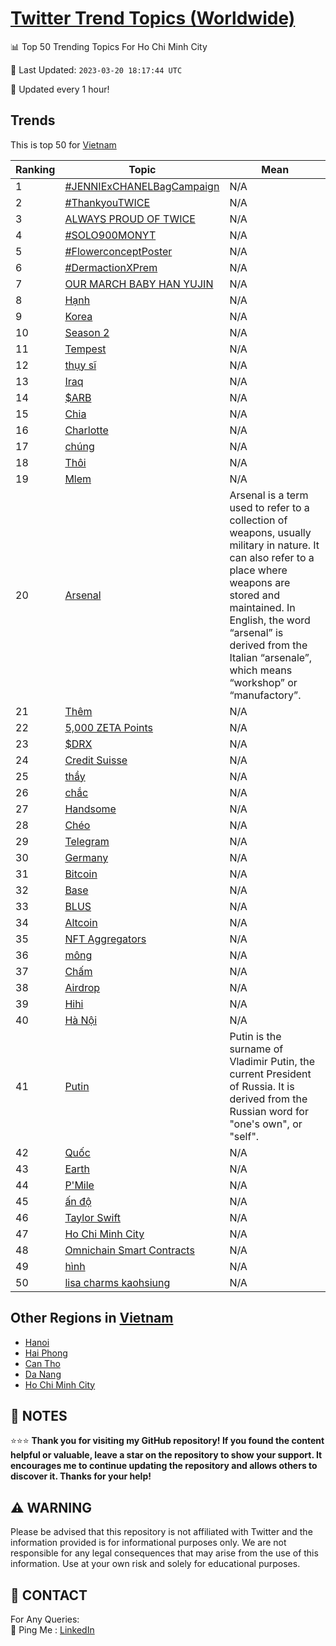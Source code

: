 [Twitter Trend Topics (Worldwide)](https://github.com/ErcinDedeoglu/Twitter-Trend-Topics)
==========


📊 Top 50 Trending Topics For Ho Chi Minh City

📆 Last Updated: `2023-03-20 18:17:44 UTC`

🔧 Updated every 1 hour!


## Trends

This is top 50 for [Vietnam](</Vietnam>)

| Ranking | Topic | Mean |
| ------- | ------------ | ------------ |
| 1 | [#JENNIExCHANELBagCampaign](http://twitter.com/search?q=%23JENNIExCHANELBagCampaign) | N/A |
| 2 | [#ThankyouTWICE](http://twitter.com/search?q=%23ThankyouTWICE) | N/A |
| 3 | [ALWAYS PROUD OF TWICE](http://twitter.com/search?q=ALWAYS+PROUD+OF+TWICE) | N/A |
| 4 | [#SOLO900MONYT](http://twitter.com/search?q=%23SOLO900MONYT) | N/A |
| 5 | [#FlowerconceptPoster](http://twitter.com/search?q=%23FlowerconceptPoster) | N/A |
| 6 | [#DermactionXPrem](http://twitter.com/search?q=%23DermactionXPrem) | N/A |
| 7 | [OUR MARCH BABY HAN YUJIN](http://twitter.com/search?q=OUR+MARCH+BABY+HAN+YUJIN) | N/A |
| 8 | [Hạnh](http://twitter.com/search?q=H%e1%ba%a1nh) | N/A |
| 9 | [Korea](http://twitter.com/search?q=Korea) | N/A |
| 10 | [Season 2](http://twitter.com/search?q=Season+2) | N/A |
| 11 | [Tempest](http://twitter.com/search?q=Tempest) | N/A |
| 12 | [thụy sĩ](http://twitter.com/search?q=th%e1%bb%a5y+s%c4%a9) | N/A |
| 13 | [Iraq](http://twitter.com/search?q=Iraq) | N/A |
| 14 | [$ARB](http://twitter.com/search?q=%24ARB) | N/A |
| 15 | [Chia](http://twitter.com/search?q=Chia) | N/A |
| 16 | [Charlotte](http://twitter.com/search?q=Charlotte) | N/A |
| 17 | [chúng](http://twitter.com/search?q=ch%c3%bang) | N/A |
| 18 | [Thôi](http://twitter.com/search?q=Th%c3%b4i) | N/A |
| 19 | [Mlem](http://twitter.com/search?q=Mlem) | N/A |
| 20 | [Arsenal](http://twitter.com/search?q=Arsenal) | Arsenal is a term used to refer to a collection of weapons, usually military in nature. It can also refer to a place where weapons are stored and maintained. In English, the word “arsenal” is derived from the Italian “arsenale”, which means “workshop” or “manufactory”. |
| 21 | [Thêm](http://twitter.com/search?q=Th%c3%aam) | N/A |
| 22 | [5,000 ZETA Points](http://twitter.com/search?q=5%2c000+ZETA+Points) | N/A |
| 23 | [$DRX](http://twitter.com/search?q=%24DRX) | N/A |
| 24 | [Credit Suisse](http://twitter.com/search?q=Credit+Suisse) | N/A |
| 25 | [thầy](http://twitter.com/search?q=th%e1%ba%a7y) | N/A |
| 26 | [chắc](http://twitter.com/search?q=ch%e1%ba%afc) | N/A |
| 27 | [Handsome](http://twitter.com/search?q=Handsome) | N/A |
| 28 | [Chéo](http://twitter.com/search?q=Ch%c3%a9o) | N/A |
| 29 | [Telegram](http://twitter.com/search?q=Telegram) | N/A |
| 30 | [Germany](http://twitter.com/search?q=Germany) | N/A |
| 31 | [Bitcoin](http://twitter.com/search?q=Bitcoin) | N/A |
| 32 | [Base](http://twitter.com/search?q=Base) | N/A |
| 33 | [BLUS](http://twitter.com/search?q=BLUS) | N/A |
| 34 | [Altcoin](http://twitter.com/search?q=Altcoin) | N/A |
| 35 | [NFT Aggregators](http://twitter.com/search?q=NFT+Aggregators) | N/A |
| 36 | [mông](http://twitter.com/search?q=m%c3%b4ng) | N/A |
| 37 | [Chấm](http://twitter.com/search?q=Ch%e1%ba%a5m) | N/A |
| 38 | [Airdrop](http://twitter.com/search?q=Airdrop) | N/A |
| 39 | [Hihi](http://twitter.com/search?q=Hihi) | N/A |
| 40 | [Hà Nội](http://twitter.com/search?q=H%c3%a0+N%e1%bb%99i) | N/A |
| 41 | [Putin](http://twitter.com/search?q=Putin) | Putin is the surname of Vladimir Putin, the current President of Russia. It is derived from the Russian word for "one's own", or "self". |
| 42 | [Quốc](http://twitter.com/search?q=Qu%e1%bb%91c) | N/A |
| 43 | [Earth](http://twitter.com/search?q=Earth) | N/A |
| 44 | [P'Mile](http://twitter.com/search?q=P%27Mile) | N/A |
| 45 | [ấn độ](http://twitter.com/search?q=%e1%ba%a5n+%c4%91%e1%bb%99) | N/A |
| 46 | [Taylor Swift](http://twitter.com/search?q=Taylor+Swift) | N/A |
| 47 | [Ho Chi Minh City](http://twitter.com/search?q=Ho+Chi+Minh+City) | N/A |
| 48 | [Omnichain Smart Contracts](http://twitter.com/search?q=Omnichain+Smart+Contracts) | N/A |
| 49 | [hình](http://twitter.com/search?q=h%c3%acnh) | N/A |
| 50 | [lisa charms kaohsiung](http://twitter.com/search?q=lisa+charms+kaohsiung) | N/A |



## Other Regions in [Vietnam](</Vietnam>)

* [Hanoi](</Vietnam/Hanoi.md>)
* [Hai Phong](</Vietnam/Hai Phong.md>)
* [Can Tho](</Vietnam/Can Tho.md>)
* [Da Nang](</Vietnam/Da Nang.md>)
* [Ho Chi Minh City](</Vietnam/Ho Chi Minh City.md>)



## 📝 NOTES

⭐⭐⭐ **Thank you for visiting my GitHub repository! If you found the content helpful or valuable, leave a star on the repository to show your support. It encourages me to continue updating the repository and allows others to discover it. Thanks for your help!**


## ⚠️ WARNING

Please be advised that this repository is not affiliated with Twitter and the information provided is for informational purposes only. We are not responsible for any legal consequences that may arise from the use of this information. Use at your own risk and solely for educational purposes.


## 📨 CONTACT

 For Any Queries:  
            🏓 Ping Me : [LinkedIn](https://www.linkedin.com/in/ercindedeoglu/)
